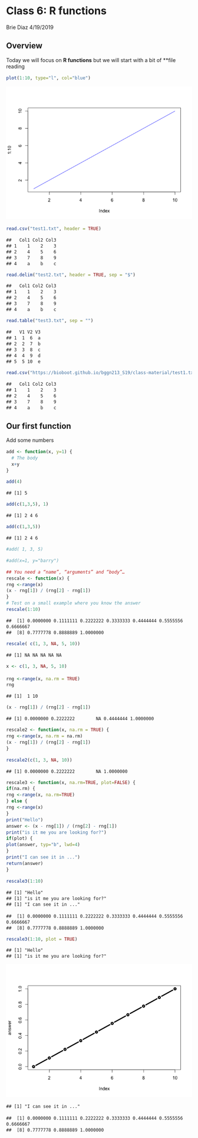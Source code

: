 Class 6: R functions
================
Brie Diaz
4/19/2019

Overview
--------

Today we will focus on **R functions** but we will start with a bit of \*\*file reading

``` r
plot(1:10, type="l", col="blue")
```

![](class06_files/figure-markdown_github/unnamed-chunk-1-1.png)

``` r
read.csv("test1.txt", header = TRUE)
```

    ##   Col1 Col2 Col3
    ## 1    1    2    3
    ## 2    4    5    6
    ## 3    7    8    9
    ## 4    a    b    c

``` r
read.delim("test2.txt", header = TRUE, sep = "$")
```

    ##   Col1 Col2 Col3
    ## 1    1    2    3
    ## 2    4    5    6
    ## 3    7    8    9
    ## 4    a    b    c

``` r
read.table("test3.txt", sep = "")
```

    ##   V1 V2 V3
    ## 1  1  6  a
    ## 2  2  7  b
    ## 3  3  8  c
    ## 4  4  9  d
    ## 5  5 10  e

``` r
read.csv("https://bioboot.github.io/bggn213_S19/class-material/test1.txt")
```

    ##   Col1 Col2 Col3
    ## 1    1    2    3
    ## 2    4    5    6
    ## 3    7    8    9
    ## 4    a    b    c

Our first function
------------------

Add some numbers

``` r
add <- function(x, y=1) {
  # The body
  x+y
}
```

``` r
add(4)
```

    ## [1] 5

``` r
add(c(1,3,5), 1)
```

    ## [1] 2 4 6

``` r
add(c(1,3,5))
```

    ## [1] 2 4 6

``` r
#add( 1, 3, 5)
```

``` r
#add(x=1, y="barry")
```

``` r
## You need a “name”, “arguments” and “body”…
rescale <- function(x) {
rng <-range(x)
(x - rng[1]) / (rng[2] - rng[1])
}
# Test on a small example where you know the answer
rescale(1:10)
```

    ##  [1] 0.0000000 0.1111111 0.2222222 0.3333333 0.4444444 0.5555556 0.6666667
    ##  [8] 0.7777778 0.8888889 1.0000000

``` r
rescale( c(1, 3, NA, 5, 10))
```

    ## [1] NA NA NA NA NA

``` r
x <- c(1, 3, NA, 5, 10)

rng <-range(x, na.rm = TRUE)
rng
```

    ## [1]  1 10

``` r
(x - rng[1]) / (rng[2] - rng[1])
```

    ## [1] 0.0000000 0.2222222        NA 0.4444444 1.0000000

``` r
rescale2 <- function(x, na.rm = TRUE) {
rng <-range(x, na.rm = na.rm)
(x - rng[1]) / (rng[2] - rng[1])
}
```

``` r
rescale2(c(1, 3, NA, 10))
```

    ## [1] 0.0000000 0.2222222        NA 1.0000000

``` r
rescale3 <- function(x, na.rm=TRUE, plot=FALSE) {
if(na.rm) {
rng <-range(x, na.rm=TRUE)
} else {
rng <-range(x)
}
print("Hello")
answer <- (x - rng[1]) / (rng[2] - rng[1])
print("is it me you are looking for?")
if(plot) {
plot(answer, typ="b", lwd=4)
}
print("I can see it in ...")
return(answer)
}
```

``` r
rescale3(1:10)
```

    ## [1] "Hello"
    ## [1] "is it me you are looking for?"
    ## [1] "I can see it in ..."

    ##  [1] 0.0000000 0.1111111 0.2222222 0.3333333 0.4444444 0.5555556 0.6666667
    ##  [8] 0.7777778 0.8888889 1.0000000

``` r
rescale3(1:10, plot = TRUE)
```

    ## [1] "Hello"
    ## [1] "is it me you are looking for?"

![](class06_files/figure-markdown_github/unnamed-chunk-19-1.png)

    ## [1] "I can see it in ..."

    ##  [1] 0.0000000 0.1111111 0.2222222 0.3333333 0.4444444 0.5555556 0.6666667
    ##  [8] 0.7777778 0.8888889 1.0000000
